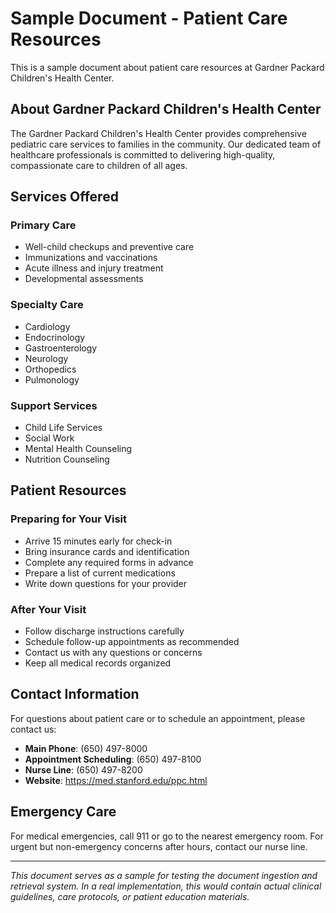 # Sample Document - Patient Care Resources

This is a sample document about patient care resources at Gardner Packard Children's Health Center.

## About Gardner Packard Children's Health Center

The Gardner Packard Children's Health Center provides comprehensive pediatric care services to families in the community. Our dedicated team of healthcare professionals is committed to delivering high-quality, compassionate care to children of all ages.

## Services Offered

### Primary Care
- Well-child checkups and preventive care
- Immunizations and vaccinations
- Acute illness and injury treatment
- Developmental assessments

### Specialty Care
- Cardiology
- Endocrinology
- Gastroenterology
- Neurology
- Orthopedics
- Pulmonology

### Support Services
- Child Life Services
- Social Work
- Mental Health Counseling
- Nutrition Counseling

## Patient Resources

### Preparing for Your Visit
- Arrive 15 minutes early for check-in
- Bring insurance cards and identification
- Complete any required forms in advance
- Prepare a list of current medications
- Write down questions for your provider

### After Your Visit
- Follow discharge instructions carefully
- Schedule follow-up appointments as recommended
- Contact us with any questions or concerns
- Keep all medical records organized

## Contact Information

For questions about patient care or to schedule an appointment, please contact us:

- **Main Phone**: (650) 497-8000
- **Appointment Scheduling**: (650) 497-8100
- **Nurse Line**: (650) 497-8200
- **Website**: https://med.stanford.edu/ppc.html

## Emergency Care

For medical emergencies, call 911 or go to the nearest emergency room. For urgent but non-emergency concerns after hours, contact our nurse line.

---

*This document serves as a sample for testing the document ingestion and retrieval system. In a real implementation, this would contain actual clinical guidelines, care protocols, or patient education materials.*